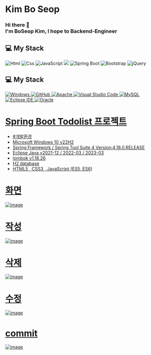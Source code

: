 # Kim Bo Seop 
### Hi there 👋 </br>I'm BoSeop Kim, I hope to Backend-Engineer

## 💻 My Stack 
<img alt="Html" src ="https://img.shields.io/badge/HTML5-E34F26.svg?&style=for-the-badge&logo=HTML5&logoColor=white"/> <img alt="Css" src ="https://img.shields.io/badge/CSS3-1572B6.svg?&style=for-the-badge&logo=CSS3&logoColor=white"/> <img alt="JavaScript" src ="https://img.shields.io/badge/JavaScriipt-F7DF1E.svg?&style=for-the-badge&logo=JavaScript&logoColor=black"/>  <img src="https://img.shields.io/badge/JAVA-007396?style=for-the-badge&logo=java&logoColor=white"> <img alt="Spring Boot" src ="https://img.shields.io/badge/Spring Boot-6DB33F.svg?&style=for-the-badge&logo=Spring Boot&logoColor=white"/> <img alt="Bootstrap" src ="https://img.shields.io/badge/Bootstrap-7952B3.svg?&style=for-the-badge&logo=Bootstrap&logoColor=white"/> <img alt="jQuery" src ="https://img.shields.io/badge/jQuery-0769AD.svg?&style=for-the-badge&logo=jQuery&logoColor=white"/>


## 💻 My Stack
<a href = "https://github.com/Hun-Se"><img alt="Windows" src ="https://img.shields.io/badge/Windows-0078D6.svg?&style=for-the-badge&logo=Windows&logoColor=white"/>
<a href = "https://github.com/Hun-Se"><img alt="GitHub" src ="https://img.shields.io/badge/GitHub-181717.svg?&style=for-the-badge&logo=GitHub&logoColor=white"/>
<a href = "https://github.com/Hun-Se"><img alt="Apache" src ="https://img.shields.io/badge/Apache-D22128.svg?&style=for-the-badge&logo=Apache&logoColor=white"/>
<a href = "https://github.com/Hun-Se"><img alt="Visual Studio Code" src ="https://img.shields.io/badge/Visual Studio Code-007ACC.svg?&style=for-the-badge&logo=Visual Studio Code&logoColor=white"/> <a href = "https://github.com/Hun-Se"><img alt="MySQL" src ="https://img.shields.io/badge/MySQL-1572B6.svg?&style=for-the-badge&logo=MySQL&logoColor=white"/> <a href = "https://github.com/Hun-Se"><img alt="Eclipse IDE" src ="https://img.shields.io/badge/Eclipse IDE-2C2255.svg?&style=for-the-badge&logo=Eclipse IDE&logoColor=white"/> <a href = "https://github.com/Hun-Se"><img alt="Oracle" src ="https://img.shields.io/badge/Oracle-F80000.svg?&style=for-the-badge&logo=Oracle&logoColor=white"/>

# Spring Boot Todolist 프로젝트 

- #개발환경 
- Microsoft Windows 10 v22H2
- Spring Framework / Spring Tool Suite 4 Version:4.18.0.RELEASE
- Eclipse Java v2021-12 / 2022-03 / 2023-03
- lombok v1.18.26
- H2 database
- HTML5 , CSS3 , JavaScript (ES5, ES6)

# 화면
![image](https://user-images.githubusercontent.com/128597230/228470671-4e6885c5-ebb4-44a1-9fd9-b110b5154838.png)
# 작성
![image](https://user-images.githubusercontent.com/128597230/228470725-7fc33a29-823c-4f46-979b-8b8c20f4dc0b.png)
# 삭제 
![image](https://user-images.githubusercontent.com/128597230/228470847-fd492060-9da8-4c70-bbe5-3672c7d20081.png)
# 수정 
![image](https://user-images.githubusercontent.com/128597230/228470911-ea3a9a1f-ac46-4f11-835c-628753423d06.png)
# commit 
![image](https://user-images.githubusercontent.com/128597230/228471013-e33d66ab-1eca-460b-8814-0da41bf976b3.png)






